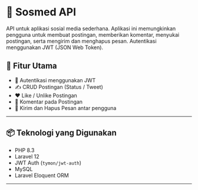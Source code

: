 # 📱 Sosmed API

API untuk aplikasi sosial media sederhana. Aplikasi ini memungkinkan pengguna untuk membuat postingan, memberikan komentar, menyukai postingan, serta mengirim dan menghapus pesan. Autentikasi menggunakan JWT (JSON Web Token).

## 🚀 Fitur Utama

- 🔐 Autentikasi menggunakan JWT
- ✍️ CRUD Postingan (Status / Tweet)
- ❤️ Like / Unlike Postingan
- 💬 Komentar pada Postingan
- 📩 Kirim dan Hapus Pesan antar pengguna

---

## 📦 Teknologi yang Digunakan

- PHP 8.3
- Laravel 12
- JWT Auth (`tymon/jwt-auth`)
- MySQL
- Laravel Eloquent ORM

---
